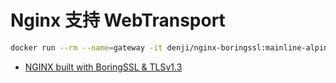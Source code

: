 # Nginx 支持 WebTransport

```bash
docker run --rm --name=gateway -it denji/nginx-boringssl:mainline-alpine
```

* [NGINX built with BoringSSL & TLSv1.3](https://github.com/nginx-modules/docker-nginx-boringssl)
